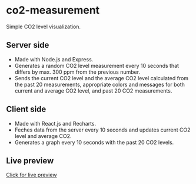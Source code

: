 # co2-measurement
Simple CO2 level visualization.

## Server side
* Made with Node.js and Express.
* Generates a random CO2 level measurement every 10 seconds that differs by max. 300 ppm from the previous number.
* Sends the current CO2 level and the average CO2 level calculated from the past 20 measurements, appropriate colors
  and messages for both current and average CO2 level, and past 20 CO2 measurements.

## Client side
* Made with React.js and Recharts.
* Feches data from the server every 10 seconds and updates current CO2 level and average CO2.
* Generates a graph every 10 seconds with the past 20 CO2 levels.


## Live preview
[Click for live preview](https://co2-measurement.herokuapp.com/)
